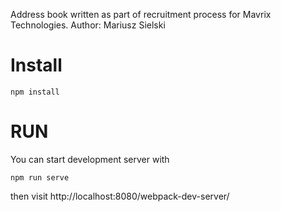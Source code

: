 Address book written as part of recruitment process for Mavrix Technologies.
Author: Mariusz Sielski

# Install

```
npm install
```

# RUN

You can start development server with

```
npm run serve
```

then visit http://localhost:8080/webpack-dev-server/